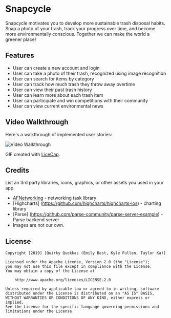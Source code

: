 # Snapcycle

Snapcycle motivates you to develop more sustainable trash disposal habits. Snap a photo of your trash, track your progress over time, and become more environmentally conscious. Together we can make the world a greener place!

## Features

- User can create a new account and login
- User can take a photo of their trash, recognized using image recognition
- User can search for items by category
- User can track how much trash they throw away overtime
- User can view their past trash history
- User can learn more about each trash item
- User can participate and win competitions with their community
- User can view current environmental news 

## Video Walkthrough

Here's a walkthrough of implemented user stories:

<img src='http://i.imgur.com/link/to/your/gif/file.gif' title='Video Walkthrough' width='' alt='Video Walkthrough' />

GIF created with [LiceCap](http://www.cockos.com/licecap/).

## Credits

List an 3rd party libraries, icons, graphics, or other assets you used in your app.

- [AFNetworking](https://github.com/AFNetworking/AFNetworking) - networking task library
- [Highcharts] (https://github.com/highcharts/highcharts-ios) - charting library
- [Parse] (https://github.com/parse-community/parse-server-example) - Parse backend server
- Images are not our own.


## License

    Copyright [2019] [Quirky Quokkas (Emily Best, Kyle Fullen, Taylor Ka)]

    Licensed under the Apache License, Version 2.0 (the "License");
    you may not use this file except in compliance with the License.
    You may obtain a copy of the License at

        http://www.apache.org/licenses/LICENSE-2.0

    Unless required by applicable law or agreed to in writing, software
    distributed under the License is distributed on an "AS IS" BASIS,
    WITHOUT WARRANTIES OR CONDITIONS OF ANY KIND, either express or implied.
    See the License for the specific language governing permissions and
    limitations under the License.
